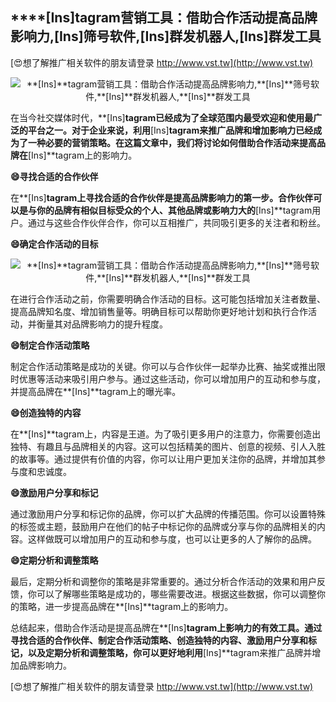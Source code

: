 ## ****[Ins]**tagram营销工具：借助合作活动提高品牌影响力,**[Ins]**筛号软件,**[Ins]**群发机器人,**[Ins]**群发工具**

[😍想了解推广相关软件的朋友请登录 http://www.vst.tw](http://www.vst.tw)

 <center><img src="https://vst.tw/MP4/tuiguang/png/8.png" alt="**[Ins]**tagram营销工具：借助合作活动提高品牌影响力,**[Ins]**筛号软件,**[Ins]**群发机器人,**[Ins]**群发工具"></center>

在当今社交媒体时代，**[Ins]**tagram已经成为了全球范围内最受欢迎和使用最广泛的平台之一。对于企业来说，利用**[Ins]**tagram来推广品牌和增加影响力已经成为了一种必要的营销策略。在这篇文章中，我们将讨论如何借助合作活动来提高品牌在**[Ins]**tagram上的影响力。

**😄寻找合适的合作伙伴**

在**[Ins]**tagram上寻找合适的合作伙伴是提高品牌影响力的第一步。合作伙伴可以是与你的品牌有相似目标受众的个人、其他品牌或影响力大的**[Ins]**tagram用户。通过与这些合作伙伴合作，你可以互相推广，共同吸引更多的关注者和粉丝。

**😄确定合作活动的目标**

 <center><img src="https://vst.tw/MP4/tuiguang/png/0.png" alt="**[Ins]**tagram营销工具：借助合作活动提高品牌影响力,**[Ins]**筛号软件,**[Ins]**群发机器人,**[Ins]**群发工具"></center>

在进行合作活动之前，你需要明确合作活动的目标。这可能包括增加关注者数量、提高品牌知名度、增加销售量等。明确目标可以帮助你更好地计划和执行合作活动，并衡量其对品牌影响力的提升程度。

**😄制定合作活动策略**

制定合作活动策略是成功的关键。你可以与合作伙伴一起举办比赛、抽奖或推出限时优惠等活动来吸引用户参与。通过这些活动，你可以增加用户的互动和参与度，并提高品牌在**[Ins]**tagram上的曝光率。

**😄创造独特的内容**

在**[Ins]**tagram上，内容是王道。为了吸引更多用户的注意力，你需要创造出独特、有趣且与品牌相关的内容。这可以包括精美的图片、创意的视频、引人入胜的故事等。通过提供有价值的内容，你可以让用户更加关注你的品牌，并增加其参与度和忠诚度。

**😄激励用户分享和标记**

通过激励用户分享和标记你的品牌，你可以扩大品牌的传播范围。你可以设置特殊的标签或主题，鼓励用户在他们的帖子中标记你的品牌或分享与你的品牌相关的内容。这样做既可以增加用户的互动和参与度，也可以让更多的人了解你的品牌。

**😄定期分析和调整策略**

最后，定期分析和调整你的策略是非常重要的。通过分析合作活动的效果和用户反馈，你可以了解哪些策略是成功的，哪些需要改进。根据这些数据，你可以调整你的策略，进一步提高品牌在**[Ins]**tagram上的影响力。

总结起来，借助合作活动是提高品牌在**[Ins]**tagram上影响力的有效工具。通过寻找合适的合作伙伴、制定合作活动策略、创造独特的内容、激励用户分享和标记，以及定期分析和调整策略，你可以更好地利用**[Ins]**tagram来推广品牌并增加品牌影响力。

[😍想了解推广相关软件的朋友请登录 http://www.vst.tw](http://www.vst.tw)



